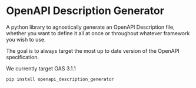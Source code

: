 # OpenAPI Description Generator

A python library to agnostically generate an OpenAPI Description file, whether you want to define it all at once or throughout whatever framework you wish to use.

The goal is to always target the most up to date version of the OpenAPI specification.

We currently target OAS 3.1.1

`pip install openapi_description_generator`

